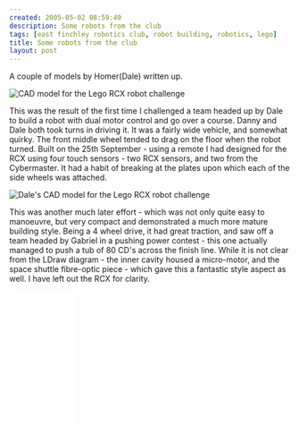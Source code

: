 ```yaml
---
created: 2005-05-02 08:59:49
description: Some robots from the club
tags: [east finchley robotics club, robot building, robotics, lego]
title: Some robots from the club
layout: post
---
```

A couple of models by Homer(Dale) written up.

![CAD model for the Lego RCX robot challenge](/galleries/2005-05-02-some-robots-from-the-club/25thSept04Challenge.png)

This was the result of the first time I challenged a team headed up by Dale to build a robot with dual motor control and go over a course.
Danny and Dale both took turns in driving it.
It was a fairly wide vehicle, and somewhat quirky.
The front middle wheel tended to drag on the floor when the robot turned.
Built on the 25th September - using a remote I had designed for the RCX using four touch sensors - two RCX sensors, and two from the Cybermaster.
It had a habit of breaking at the plates upon which each of the side wheels was attached.

![Dale's CAD model for the Lego RCX robot challenge](/galleries/2005-05-02-some-robots-from-the-club/DaleTeam2MotorBuggy.png)

This was another much later effort - which was not only quite easy to manoeuvre, but very compact and demonstrated a much more mature building style.
Being a 4 wheel drive, it had great traction, and saw off a team headed by Gabriel in a pushing power contest - this one actually managed to push a tub of 80 CD's across the finish line. While it is not clear from the LDraw diagram - the inner cavity housed a micro-motor, and the space shuttle fibre-optic piece - which gave this a fantastic style aspect as well.
I have left out the RCX for clarity.

<iframe style="width:120px;height:240px;" marginwidth="0" marginheight="0" scrolling="no" frameborder="0" src="//ws-eu.amazon-adsystem.com/widgets/q?ServiceVersion=20070822&OneJS=1&Operation=GetAdHtml&MarketPlace=GB&source=ss&ref=as_ss_li_til&ad_type=product_link&tracking_id=orionrobots-21&language=en_GB&marketplace=amazon&region=GB&placement=B082WD5YV9&asins=B082WD5YV9&linkId=beb70788ccaaea84a7820473034e4cd9&show_border=true&link_opens_in_new_window=true"></iframe>
